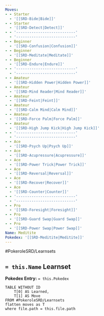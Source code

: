```yaml
---
Moves:
- - Starter
  - '[[SRD-Bide|Bide]]'
- - Starter
  - '[[SRD-Detect|Detect]]'
- - '---------------------------'
  - '---------------------------'
- - Beginner
  - '[[SRD-Confusion|Confusion]]'
- - Beginner
  - '[[SRD-Meditate|Meditate]]'
- - Beginner
  - '[[SRD-Endure|Endure]]'
- - '---------------------------'
  - '---------------------------'
- - Amateur
  - '[[SRD-Hidden Power|Hidden Power]]'
- - Amateur
  - '[[SRD-Mind Reader|Mind Reader]]'
- - Amateur
  - '[[SRD-Feint|Feint]]'
- - Amateur
  - '[[SRD-Calm Mind|Calm Mind]]'
- - Amateur
  - '[[SRD-Force Palm|Force Palm]]'
- - Amateur
  - '[[SRD-High Jump Kick|High Jump Kick]]'
- - '---------------------------'
  - '---------------------------'
- - Ace
  - '[[SRD-Psych Up|Psych Up]]'
- - Ace
  - '[[SRD-Acupressure|Acupressure]]'
- - Ace
  - '[[SRD-Power Trick|Power Trick]]'
- - Ace
  - '[[SRD-Reversal|Reversal]]'
- - Ace
  - '[[SRD-Recover|Recover]]'
- - Ace
  - '[[SRD-Counter|Counter]]'
- - '---------------------------'
  - '---------------------------'
- - Pro
  - '[[SRD-Foresight|Foresight]]'
- - Pro
  - '[[SRD-Guard Swap|Guard Swap]]'
- - Pro
  - '[[SRD-Power Swap|Power Swap]]'
Name: Meditite
Pokedex: '[[SRD-Meditite|Meditite]]'
---
```


#PokeroleSRD/Learnsets

## `= this.Name` Learnset

**Pokedex Entry:** `= this.Pokedex`

```dataview
TABLE WITHOUT ID
    T[0] AS Learned,
    T[1] AS Move
FROM #PokeroleSRD/Learnsets
flatten moves as T
where file.path = this.file.path
```
